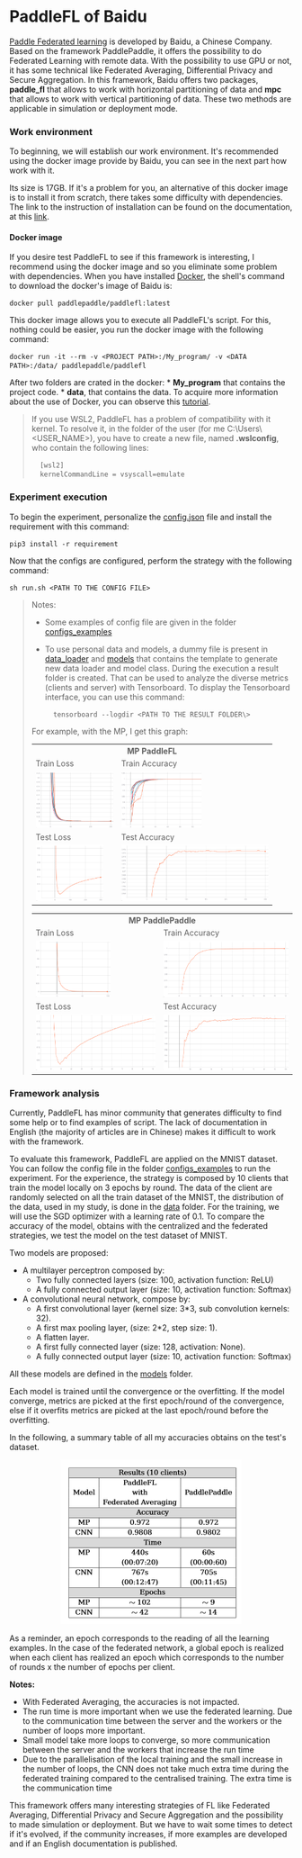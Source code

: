 # PaddleFL of Baidu

[Paddle Federated learning](https://github.com/PaddlePaddle/PaddleFL) is developed by Baidu, a Chinese Company. Based on the framework PaddlePaddle, it offers the possibility to do Federated Learning with remote data. With the possibility to use GPU or not, it has some technical like Federated Averaging, Differential Privacy and Secure Aggregation. In this framework, Baidu offers two packages, **paddle_fl** that allows to work with horizontal partitioning of data and **mpc** that allows to work with vertical partitioning of data. These two methods are applicable in simulation or deployment mode.

### Work environment

To beginning, we will establish our work environment. It's recommended using the docker image provide by Baidu, you can see in the next part how work with it.

Its size is 17GB. If it's a problem for you, an alternative of this docker image is to install it from scratch, there takes some difficulty with dependencies. The link to the instruction of installation can be found on the documentation, at this [link](https://paddlefl.readthedocs.io/en/latest/compile_and_intall.html#compile-from-source-code).

#### Docker image

If you desire test PaddleFL to see if this framework is interesting, I recommend using the docker image and so you eliminate some problem with dependencies. When you have installed [Docker](https://www.docker.com/), the shell's command to download the docker's image of Baidu is:

    docker pull paddlepaddle/paddlefl:latest

This docker image allows you to execute all PaddleFL's script. For this, nothing could be easier, you run the docker image with the following command:

    docker run -it --rm -v <PROJECT PATH>:/My_program/ -v <DATA PATH>:/data/ paddlepaddle/paddlefl

After two folders are crated in the docker:
    * **My_program** that contains the project code. 
    * **data**, that contains the data.
To acquire more information about the use of Docker, you can observe this [tutorial](https://docs.docker.com/get-started/).

> If you use WSL2, PaddleFL has a problem of compatibility with it kernel. 
> To resolve it, in the folder of the user (for me C:\Users\ <USER_NAME>), you have to create a new file, named **.wslconfig**, who contain the following lines:
>
>       [wsl2]
>       kernelCommandLine = vsyscall=emulate

### Experiment execution

To begin the experiment, personalize the [config.json](/PaddleFL/config.json) file and install the requirement with this command:

    pip3 install -r requirement

Now that the configs are configured, perform the strategy with the following command:

    sh run.sh <PATH TO THE CONFIG FILE>

> Notes:
>   * Some examples of config file are given in the folder [configs_examples](/PaddleFL/configs_examples)
>   * To use personal data and models, a dummy file is present in [data_loader](/PaddleFL/data_loader) and [models](/PaddleFL/models) that contains the template to generate new data loader and model class.
>During the execution a result folder is created. That can be used to analyze the diverse metrics (clients and server) with Tensorboard. To display the Tensorboard interface, you can use this command:
>
>           tensorboard --logdir <PATH TO THE RESULT FOLDER\>
>
> For example, with the MP, I get this graph:
><table>
>  <tr>
>      <th colspan=2>MP PaddleFL</th>
>  </tr>
>  <tr>
>    <td>Train Loss</td>
>     <td>Train Accuracy</td>
>  </tr>
>  <tr>
>    <td><img src="../images/paddlefl_MNIST_MP_train_loss.png" height=100></td>
>    <td><img src="../images/paddlefl_MNIST_MP_train_acc.png" height=100></td>
>  </tr>
>  <tr>
>    <td>Test Loss</td>
>     <td>Test Accuracy</td>
>  </tr>
>  <tr>
>    <td><img src="../images/paddlefl_MNIST_MP_test_loss.png" height=100></td>
>    <td><img src="../images/paddlefl_MNIST_MP_test_acc.png" height=100></td>
>  </tr>
> </table>
> 
><table>
>  <tr>
>      <th colspan=2>MP PaddlePaddle</th>
>  </tr>
>  <tr>
>    <td>Train Loss</td>
>     <td>Train Accuracy</td>
>  </tr>
>  <tr>
>    <td><img src="../images/paddlepaddle_MNIST_MP_train_loss.png" height=100></td>
>    <td><img src="../images/paddlepaddle_MNIST_MP_train_acc.png" height=100></td>
>  </tr>
>  <tr>
>    <td>Test Loss</td>
>     <td>Test Accuracy</td>
>  </tr>
>  <tr>
>    <td><img src="../images/paddlepaddle_MNIST_MP_test_loss.png" height=100></td>
>    <td><img src="../images/paddlepaddle_MNIST_MP_test_acc.png" height=100></td>
>  </tr>
> </table>

### Framework analysis

Currently, PaddleFL has minor community that generates difficulty to find some help or to find examples of script. The lack of documentation in English (the majority of articles are in Chinese) makes it difficult to work with the framework.

To evaluate this framework, PaddleFL are applied on the MNIST dataset. You can follow the config file in the folder [configs_examples](/PaddleFL/configs_examples/) to run the experiment. For the experience, the strategy is composed by 10 clients that train the model locally on 3 epochs by round. The data of the client are randomly selected on all the train dataset of the MNIST, the distribution of the data, used in my study, is done in the [data](/data) folder. For the training, we will use the SGD optimizer with a learning rate of 0.1. To compare the accuracy of the model, obtains with the centralized and the federated strategies, we test the model on the test dataset of MNIST. 

Two models are proposed:
* A multilayer perceptron composed by:
    * Two fully connected layers (size: 100, activation function: ReLU)
    * A fully connected output layer (size: 10, activation function: Softmax)
* A convolutional neural network, compose by:
    * A first convolutional layer (kernel size: 3*3, sub convolution kernels: 32).
    * A first max pooling layer, (size: 2*2, step size: 1).
    * A flatten layer.
    * A first fully connected layer (size: 128, activation: None).
    * A fully connected output layer (size: 10, activation function: Softmax)

All these models are defined in the [models](/PaddleFL/models) folder.

Each model is trained until the convergence or the overfitting. If the model converge, metrics are picked at the first epoch/round of the convergence, else if it overfits  metrics are picked at the last epoch/round before the overfitting.

In the following, a summary table of all my accuracies obtains on the test's dataset.

<p float="left", style="text-align: center;">
  <img src="/images/mnist_paddlepaddle_results.PNG"/> 
</p>

As a reminder, an epoch corresponds to the reading of all the learning examples. In the case of the federated network, a global epoch is realized when each client has realized an epoch which corresponds to the number of rounds x the number of epochs per client.

**Notes:**

* With Federated Averaging, the accuracies is not impacted.
* The run time is more important when we use the federated learning. Due to the communication time between the server and the workers or the number of loops more important.
* Small model take more loops to converge, so more communication between the server and the workers that increase the run time
* Due to the parallelisation of the local training and the small increase in the number of loops, the CNN does not take much extra time during the federated training compared to the centralised training. The extra time is the communication time

This framework offers many interesting strategies of FL like Federated Averaging, Differential Privacy and Secure Aggregation and the possibility to made simulation or deployment. But we have to wait some times to detect if it's evolved, if the community increases, if more examples are developed and if an English documentation is published.